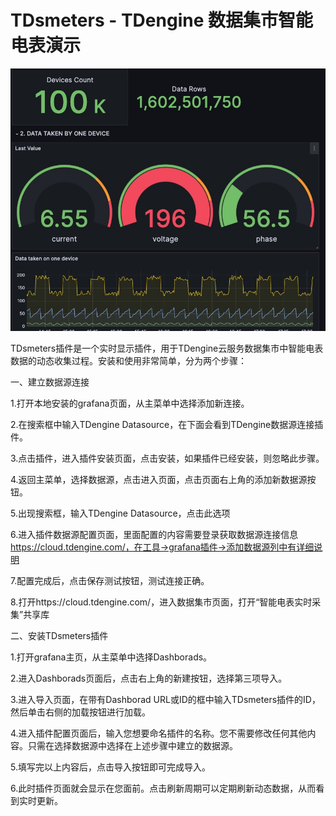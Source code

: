 # TDsmeters - TDengine 数据集市智能电表演示

![TDsmeters-overview](../assets/TDsmeters-full.jpeg)


TDsmeters插件是一个实时显示插件，用于TDengine云服务数据集市中智能电表数据的动态收集过程。安装和使用非常简单，分为两个步骤：


一、建立数据源连接

1.打开本地安装的grafana页面，从主菜单中选择添加新连接。

2.在搜索框中输入TDengine Datasource，在下面会看到TDengine数据源连接插件。

3.点击插件，进入插件安装页面，点击安装，如果插件已经安装，则忽略此步骤。

4.返回主菜单，选择数据源，点击进入页面，点击页面右上角的添加新数据源按钮。

5.出现搜索框，输入TDengine Datasource，点击此选项

6.进入插件数据源配置页面，里面配置的内容需要登录获取数据源连接信息 https://cloud.tdengine.com/，在工具->grafana插件->添加数据源列中有详细说明

7.配置完成后，点击保存测试按钮，测试连接正确。

8.打开https://cloud.tdengine.com/，进入数据集市页面，打开“智能电表实时采集”共享库



二、安装TDsmeters插件

1.打开grafana主页，从主菜单中选择Dashborads。

2.进入Dashborads页面后，点击右上角的新建按钮，选择第三项导入。

3.进入导入页面，在带有Dashborad URL或ID的框中输入TDsmeters插件的ID，然后单击右侧的加载按钮进行加载。

4.进入插件配置页面后，输入您想要命名插件的名称。您不需要修改任何其他内容。只需在选择数据源中选择在上述步骤中建立的数据源。

5.填写完以上内容后，点击导入按钮即可完成导入。

6.此时插件页面就会显示在您面前。点击刷新周期可以定期刷新动态数据，从而看到实时更新。